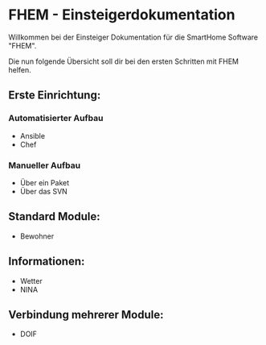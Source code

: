 # FHEM - Einsteigerdokumentation
Willkommen bei der Einsteiger Dokumentation für die SmartHome Software "FHEM".

Die nun folgende Übersicht soll dir bei den ersten Schritten mit FHEM helfen.

## Erste Einrichtung:
### Automatisierter Aufbau
* Ansible
* Chef

### Manueller Aufbau
* Über ein Paket
* Über das SVN

## Standard Module:
* Bewohner

## Informationen:
* Wetter
* NINA

## Verbindung mehrerer Module:
* DOIF